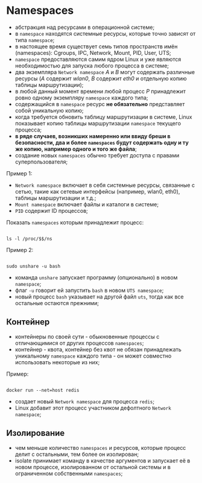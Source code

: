 # Namespaces

- абстракция над ресурсами в операционной системе;
- в `namespace` находятся системные ресурсы, которые точно зависят от типа `namespace`;
- в настоящее время существует семь типов пространств имён (namespaces): Cgroups, IPC, Network, Mount, PID, User, UTS;
- `namespace` предоставляются самим ядром Linux и уже являются необходимостью для запуска любого процесса в системе;
- два экземпляра `Network namespace` _A_ и _B_ могут содержать различные ресурсы (_A_ содержит _wlan0_, _B_ содержит _eth0_ и отдельную копию таблицы маршрутизации);
- в любой данный момент времени любой процесс _P_ принадлежит ровно одному экземпляру `namespace` каждого типа;
- содержащийся в `namespace` ресурс **не обязательно** представляет собой уникальную копию;
- когда требуется обновить таблицу маршрутизации в системе, Linux показывает копию таблицы маршрутизации `namespace` текущего процесса;
- **в ряде случаев, возникших намеренно или ввиду бреши в безопасности, два и более `namespaces` будут содержать одну и ту же копию, например одного и того же файла**;
- создание новых `namespaces` обычно требует доступа с правами суперпользователя;

Пример 1:

- `Network namespace` включает в себя системные ресурсы, связанные с сетью, такие как сетевые интерфейсы (например, wlan0, eth0), таблицы маршрутизации и т.д.;
- `Mount namespace` включает файлы и каталоги в системе; 
- `PID` содержит ID процессов; 

Показать `namespaces` которым принадлежит процесс:

```shell

ls -l /proc/$$/ns

```

Пример 2:

```shell

sudo unshare -u bash

```

- команда `unshare` запускает программу (опционально) в новом `namespace`; 
- флаг `-u` говорит ей запустить `bash` в новом `UTS namespace`;
- новый процесс `bash` указывает на другой файл `uts`, тогда как все остальные остаются прежними;

## Контейнер

- контейнеры по своей сути - обыкновенные процессы с отличающимися от других процессов `namespaces`; 
- контейнер - квота, контейнер без квот не обязан принадлежать уникальному `namespace` каждого типа - он может совместно использовать некоторые из них;

Пример:

```shell

docker run --net=host redis

```

- создает новый `Network namespace` для процесса `redis`;
- Linux добавит этот процесс участником дефолтного `Network namespace`;

## Изолирование

- чем меньше количество `namespaces` и ресурсов, которые процесс делит с остальными, тем более он изолирован;
- isolate принимает команду в качестве аргументов и запускает её в новом процессе, изолированном от остальной системы и в ограниченном собственными `namespaces`;
